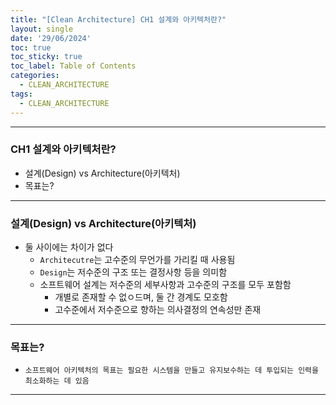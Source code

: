 ```yaml
---
title: "[Clean Architecture] CH1 설계와 아키텍처란?"
layout: single
date: '29/06/2024'
toc: true
toc_sticky: true
toc_label: Table of Contents
categories:
  - CLEAN_ARCHITECTURE
tags:
  - CLEAN_ARCHITECTURE
---
```


---

### CH1 설계와 아키텍처란?
* 설계(Design) vs Architecture(아키텍처)
* 목표는?

---

### 설계(Design) vs Architecture(아키텍처)
* 둘 사이에는 차이가 없다
    * `Architecutre`는 고수준의 무언가를 가리킬 때 사용됨
    * `Design`는 저수준의 구조 또는 결정사항 등을 의미함
    * 소프트웨어 설계는 저수준의 세부사항과 고수준의 구조를 모두 포함함
        * 개별로 존재할 수 없ㅇ드며, 둘 간 경계도 모호함
        * 고수준에서 저수준으로 향하는 의사결정의 연속성만 존재

---

### 목표는?
* `소프트웨어 아키텍처의 목표는 필요한 시스템을 만들고 유지보수하는 데 투입되는 인력을 최소화하는 데 있음`

---
